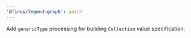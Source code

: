 ```yaml
---
'@finos/legend-graph': patch
---
```


Add `genericType` processing for building `Collection` value specification.
